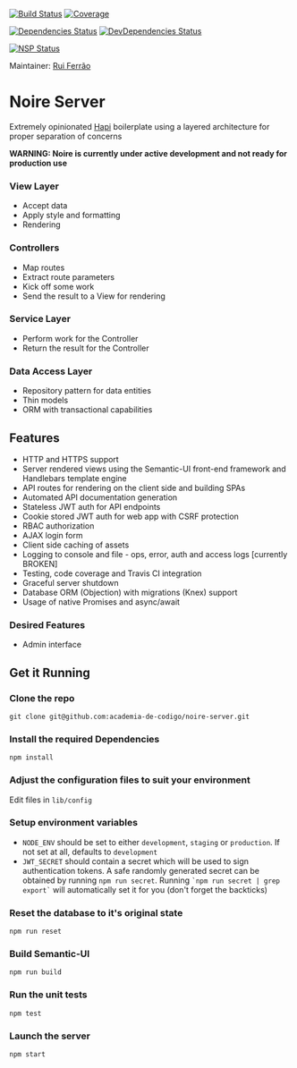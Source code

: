 [![Build Status](https://api.travis-ci.org/academia-de-codigo/noire-server.svg?branch=master)](https://travis-ci.org/academia-de-codigo/noire-server)
[![Coverage](https://codecov.io/gh/academia-de-codigo/noire-server/branch/master/graph/badge.svg)](https://codecov.io/gh/academia-de-codigo/noire-server)

[![Dependencies Status](https://david-dm.org/academia-de-codigo/noire-server/status.svg)](https://david-dm.org/academia-de-codigo/noire-server)
[![DevDependencies Status](https://david-dm.org/academia-de-codigo/noire-server/dev-status.svg)](https://david-dm.org/academia-de-codigo/noire-server?type=dev)

[![NSP Status](https://nodesecurity.io/orgs/academia-de-codigo/projects/b8063e26-4c37-403f-aa49-e3f8fdacbb3a/badge)](https://nodesecurity.io/orgs/academia-de-codigo/projects/b8063e26-4c37-403f-aa49-e3f8fdacbb3a)

Maintainer: [Rui Ferrão](https://github.com/ferrao)

# Noire Server

Extremely opinionated [Hapi](http://hapijs.com) boilerplate using a layered architecture for proper separation of concerns

**WARNING: Noire is currently under active development and not ready for production use**

### View Layer
* Accept data
* Apply style and formatting
* Rendering

### Controllers
* Map routes
* Extract route parameters
* Kick off some work
* Send the result to a View for rendering

### Service Layer
* Perform work for the Controller
* Return the result for the Controller

### Data Access Layer
* Repository pattern for data entities
* Thin models
* ORM with transactional capabilities

## Features

* HTTP and HTTPS support
* Server rendered views using the Semantic-UI front-end framework and Handlebars template engine
* API routes for rendering on the client side and building SPAs
* Automated API documentation generation
* Stateless JWT auth for API endpoints
* Cookie stored JWT auth for web app with CSRF protection
* RBAC authorization
* AJAX login form
* Client side caching of assets
* Logging to console and file - ops, error, auth and access logs [currently BROKEN]
* Testing, code coverage and Travis CI integration
* Graceful server shutdown
* Database ORM (Objection) with migrations (Knex) support
* Usage of native Promises and async/await

### Desired Features

* Admin interface

## Get it Running

### Clone the repo

`git clone git@github.com:academia-de-codigo/noire-server.git`

### Install the required Dependencies

`npm install`

### Adjust the configuration files to suit your environment

Edit files in `lib/config`

### Setup environment variables

* `NODE_ENV` should be set to either `development`, `staging` or `production`. If not set at all, defaults to `development`
* `JWT_SECRET` should contain a secret which will be used to sign authentication tokens. A safe randomly generated secret can be obtained by running `npm run secret`. Running `` `npm run secret | grep export` `` will automatically set it for you (don't forget the backticks)

### Reset the database to it's original state

`npm run reset`

### Build Semantic-UI
`npm run build`

### Run the unit tests

`npm test`

### Launch the server

`npm start`

